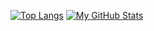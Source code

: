 [![Top Langs](https://github-readme-stats.vercel.app/api/top-langs/?username=IAmTheOnion&exclude_repo=github-readme-stats,anuraghazra.github.io)](https://github.com/anuraghazra/github-readme-stats)
[![My GitHub Stats](https://github-readme-codewars-stats.herokuapp.com/api/?username=CooBula&badge&colormode=dark_mode)]()
